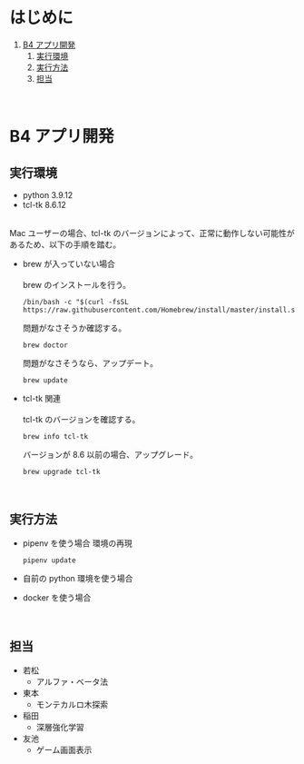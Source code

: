 <!-- omit in toc -->
# はじめに
1. [B4 アプリ開発](#b4-アプリ開発)
   1. [実行環境](#実行環境)
   2. [実行方法](#実行方法)
   3. [担当](#担当)
<br>


# B4 アプリ開発

## 実行環境
- python 3.9.12
- tcl-tk 8.6.12<br><br>


Mac ユーザーの場合、tcl-tk のバージョンによって、正常に動作しない可能性があるため、以下の手順を踏む。

- brew が入っていない場合<br><br>
  brew のインストールを行う。
  ```
  /bin/bash -c "$(curl -fsSL https://raw.githubusercontent.com/Homebrew/install/master/install.sh)"
  ```
  問題がなさそうか確認する。
  ```
  brew doctor
  ```
  問題がなさそうなら、アップデート。
  ```
  brew update
  ```

- tcl-tk 関連<br><br>
  tcl-tk のバージョンを確認する。
  ```
  brew info tcl-tk
  ```
  バージョンが 8.6 以前の場合、アップグレード。
  ```
  brew upgrade tcl-tk
  ```
<br>


## 実行方法
- pipenv を使う場合
  環境の再現
  ```
  pipenv update
  ```

- 自前の python 環境を使う場合
- docker を使う場合
<br>



## 担当
- 若松
  - アルファ・ベータ法
- 東本
  - モンテカルロ木探索
- 稲田
  - 深層強化学習
- 友池
  - ゲーム画面表示
